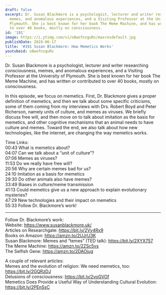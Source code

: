 ```yaml
---
draft: false
excerpt: Dr. Susan Blackmore is a psychologist, lecturer and writer researching consciousness,
  memes, and anomalous experiences, and a Visiting Professor at the University of
  Plymouth. She is best known for her book The Meme Machine, and has written or contributed
  to over 40 books, mostly on consciousness.
id: '191'
image: https://i.ytimg.com/vi/o8wofnzguRs/maxresdefault.jpg
publishDate: 2019-06-17
title: '#191 Susan Blackmore: How Memetics Works'
youtubeid: o8wofnzguRs
---
```

<div class="timelinks">

Dr. Susan Blackmore is a psychologist, lecturer and writer researching consciousness, memes, and anomalous experiences, and a Visiting Professor at the University of Plymouth. She is best known for her book The Meme Machine, and has written or contributed to over 40 books, mostly on consciousness.

In this episode, we focus on memetics. First, Dr. Blackmore gives a proper definition of memetics, and then we talk about some specific criticisms, some of them coming from my interviews with Drs. Robert Boyd and Peter Richerson, namely units of culture, and memes as viruses. We briefly discuss free will, and then move on to talk about imitation as the basis for memetics, and other cognitive mechanisms that an animal needs to have culture and memes. Toward the end, we also talk about how new technologies, like the internet, are changing the way memetics works.

Time Links:  
<time>00:43</time> What is memetics about?  
<time>04:07</time> Can we talk about a “unit of culture”?                                             
<time>07:06</time> Memes as viruses?                                      
<time>11:53</time> Do we really have free will?                                                  
<time>20:56</time> Why are certain memes bad for us?                                           
<time>24:10</time> Imitation as a basis for memetics                                    
<time>29:30</time> Do other animals also have memes?                        
<time>33:49</time> Biases in culture/meme transmission                 
<time>41:13</time> Could memetics give us a new approach to explain evolutionary mysteries?       
<time>47:29</time> New technologies and their impact on memetics  
<time>55:33</time> Follow Dr. Blackmore’s work!

---

Follow Dr. Blackmore’s work:  
Website: https://www.susanblackmore.uk/  
Articles on Researchgate: https://bit.ly/2Vy4Rx9  
Books on Amazon: https://amzn.to/2UJrU3K  
Susan Blackmore: Memes and “temes” (TED talk): https://bit.ly/2XYX757  
The Meme Machine: https://amzn.to/2ZSc5vs  
The Selfish Gene: https://amzn.to/2DAOjug

A couple of relevant articles:  
Memes and the evolution of religion: We need memetics, too: https://bit.ly/2GQRzDJ  
Delusions of consciousness: https://bit.ly/2voGVOf  
Memetics Does Provide a Useful Way of Understanding Cultural Evolution: https://bit.ly/2PEnSsC
</div>

